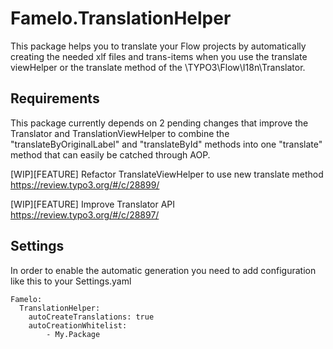Famelo.TranslationHelper
========================

This package helps you to translate your Flow projects by automatically
creating the needed xlf files and trans-items when you use the translate
viewHelper or the translate method of the \TYPO3\Flow\I18n\Translator.

Requirements
------------

This package currently depends on 2 pending changes that improve
the Translator and TranslationViewHelper to combine the "translateByOriginalLabel"
and "translateById" methods into one "translate" method that can easily
be catched through AOP.

[WIP][FEATURE] Refactor TranslateViewHelper to use new translate method
https://review.typo3.org/#/c/28899/

[WIP][FEATURE] Improve Translator API
https://review.typo3.org/#/c/28897/

Settings
--------

In order to enable the automatic generation you need to add configuration like
this to your Settings.yaml

```
Famelo:
  TranslationHelper:
    autoCreateTranslations: true
	autoCreationWhitelist:
		- My.Package
```